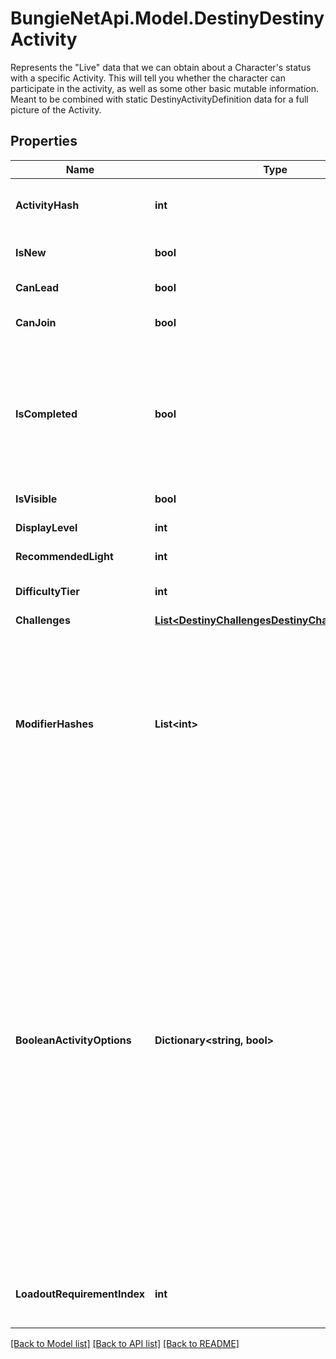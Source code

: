 # BungieNetApi.Model.DestinyDestinyActivity
Represents the \"Live\" data that we can obtain about a Character's status with a specific Activity. This will tell you whether the character can participate in the activity, as well as some other basic mutable information.   Meant to be combined with static DestinyActivityDefinition data for a full picture of the Activity.
## Properties

Name | Type | Description | Notes
------------ | ------------- | ------------- | -------------
**ActivityHash** | **int** | The hash identifier of the Activity. Use this to look up the DestinyActivityDefinition of the activity. | [optional] 
**IsNew** | **bool** | If true, then the activity should have a \&quot;new\&quot; indicator in the Director UI. | [optional] 
**CanLead** | **bool** | If true, the user is allowed to lead a Fireteam into this activity. | [optional] 
**CanJoin** | **bool** | If true, the user is allowed to join with another Fireteam in this activity. | [optional] 
**IsCompleted** | **bool** | If true, we both have the ability to know that the user has completed this activity and they have completed it. Unfortunately, we can&#39;t necessarily know this for all activities. As such, this should probably only be used if you already know in advance which specific activities you wish to check. | [optional] 
**IsVisible** | **bool** | If true, the user should be able to see this activity. | [optional] 
**DisplayLevel** | **int** | The difficulty level of the activity, if applicable. | [optional] 
**RecommendedLight** | **int** | The recommended light level for the activity, if applicable. | [optional] 
**DifficultyTier** | **int** | A DestinyActivityDifficultyTier enum value indicating the difficulty of the activity. | [optional] 
**Challenges** | [**List&lt;DestinyChallengesDestinyChallengeStatus&gt;**](DestinyChallengesDestinyChallengeStatus.md) |  | [optional] 
**ModifierHashes** | **List&lt;int&gt;** | If the activity has modifiers, this will be the list of modifiers that all variants have in common. Perform lookups against DestinyActivityModifierDefinition which defines the modifier being applied to get at the modifier data.  Note that, in the DestiyActivityDefinition, you will see many more modifiers than this being referred to: those are all *possible* modifiers for the activity, not the active ones. Use only the active ones to match what&#39;s really live. | [optional] 
**BooleanActivityOptions** | **Dictionary&lt;string, bool&gt;** | The set of activity options for this activity, keyed by an identifier that&#39;s unique for this activity (not guaranteed to be unique between or across all activities, though should be unique for every *variant* of a given *conceptual* activity: for instance, the original D2 Raid has many variant DestinyActivityDefinitions. While other activities could potentially have the same option hashes, for any given D2 base Raid variant the hash will be unique).  As a concrete example of this data, the hashes you get for Raids will correspond to the currently active \&quot;Challenge Mode\&quot;.  We don&#39;t have any human readable information for these, but saavy 3rd party app users could manually associate the key (a hash identifier for the \&quot;option\&quot; that is enabled/disabled) and the value (whether it&#39;s enabled or disabled presently)  On our side, we don&#39;t necessarily even know what these are used for (the game designers know, but we don&#39;t), and we have no human readable data for them. In order to use them, you will have to do some experimentation. | [optional] 
**LoadoutRequirementIndex** | **int** | If returned, this is the index into the DestinyActivityDefinition&#39;s \&quot;loadouts\&quot; property, indicating the currently active loadout requirements. | [optional] 

[[Back to Model list]](../README.md#documentation-for-models) [[Back to API list]](../README.md#documentation-for-api-endpoints) [[Back to README]](../README.md)


